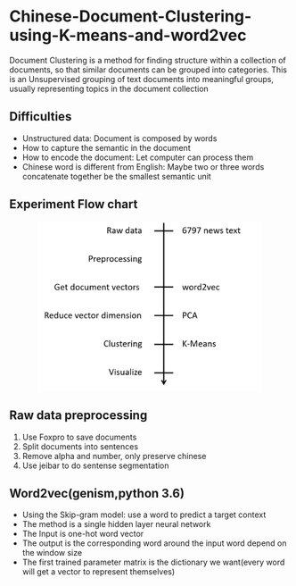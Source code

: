 # Chinese-Document-Clustering-using-K-means-and-word2vec
Document Clustering is a method for finding structure within a collection of documents, so that similar documents can be grouped into categories. This is an Unsupervised grouping of text documents into meaningful groups, usually representing topics in the document collection

## Difficulties
+ Unstructured data: Document is composed by words 
+ How to capture the semantic in the document
+ How to encode the document: Let computer can process them
+ Chinese word is different from English: Maybe two or three words concatenate together be the smallest semantic unit

## Experiment Flow chart
<p align="center">
  <img width="400" src="https://github.com/ChienKangLu/Chinese-Document-Clustering-using-K-means-and-word2vec/blob/master/flow-chart.png" />
</p>

## Raw data preprocessing
1. Use Foxpro to save documents
2. Split documents into sentences
3. Remove alpha and number, only preserve chinese 
4. Use jeibar to do sentense segmentation

## Word2vec(genism,python 3.6)
+ Using the Skip-gram model: use a word to predict a target context
+ The method is a single hidden layer neural network 
+ The Input is one-hot word vector
+ The output is the corresponding word around the input word depend on the window size 
+ The first trained parameter matrix  is the dictionary we want(every word will get a vector to represent themselves)



